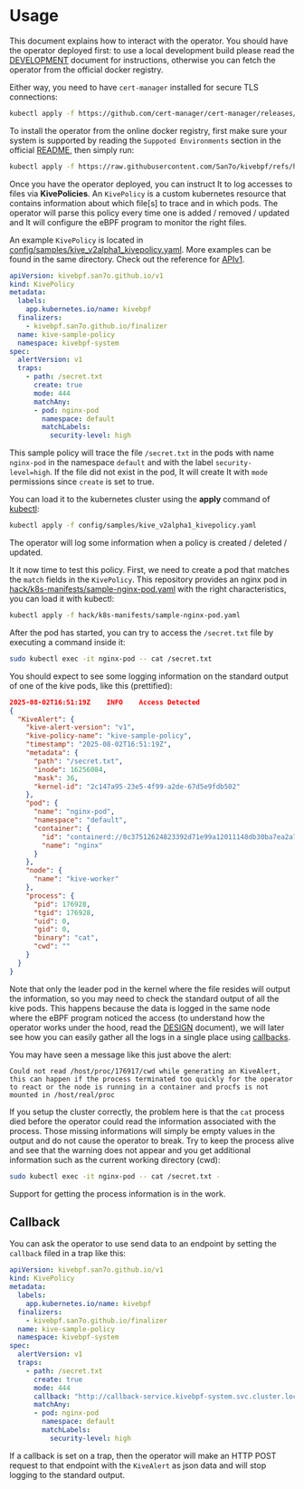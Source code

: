 # Usage

This document explains how to interact with the operator. You should
have the operator deployed first: to use a local development build
please read the [DEVELOPMENT](./DEVELOPMENT.md) document for
instructions, otherwise you can fetch the operator from the official
docker registry.

Either way, you need to have `cert-manager` installed for secure TLS
connections:

```bash
kubectl apply -f https://github.com/cert-manager/cert-manager/releases/latest/download/cert-manager.yaml
```

To install the operator from the online docker registry, first make
sure your system is supported by reading the `Suppoted Environments`
section in the official
[README](https://github.com/San7o/kivebpf/tree/main), then simply run:

```bash
kubectl apply -f https://raw.githubusercontent.com/San7o/kivebpf/refs/heads/main/dist/install-remote.yaml
```

Once you have the operator deployed, you can instruct It to log
accesses to files via **KivePolicies**. An `KivePolicy` is a custom
kubernetes resource that contains information about which file[s] to
trace and in which pods.  The operator will parse this policy every
time one is added / removed / updated and It will configure the eBPF
program to monitor the right files.

An example `KivePolicy` is located in
[config/samples/kive_v2alpha1_kivepolicy.yaml](../config/samples/kive_v2alpha1_kivepolicy.yaml).
More examples can be found in the same directory. Check out the
reference for [APIv1](./APIv1.md).


```yaml
apiVersion: kivebpf.san7o.github.io/v1
kind: KivePolicy
metadata:
  labels:
    app.kubernetes.io/name: kivebpf
  finalizers:
    - kivebpf.san7o.github.io/finalizer
  name: kive-sample-policy
  namespace: kivebpf-system
spec:
  alertVersion: v1
  traps:
    - path: /secret.txt
      create: true
      mode: 444
      matchAny:
      - pod: nginx-pod
        namespace: default
        matchLabels:
          security-level: high
```

This sample policy will trace the file `/secret.txt` in the pods with
name `nginx-pod` in the namespace `default` and with the label
`security-level=high`. If the file did not exist in the pod, It will
create It with `mode` permissions since `create` is set to true.

You can load it to the kubernetes cluster using the **apply** command
of [kubectl](https://kubernetes.io/docs/reference/kubectl/):

```bash
kubectl apply -f config/samples/kive_v2alpha1_kivepolicy.yaml
```

The operator will log some information when a policy is created /
deleted / updated.

It it now time to test this policy. First, we need to create a pod
that matches the `match` fields in the `KivePolicy`. This repository
provides an nginx pod in
[hack/k8s-manifests/sample-nginx-pod.yaml](../hack/k8s-manifests/sample-nginx-pod.yaml)
with the right characteristics, you can load it with kubectl:

```bash
kubectl apply -f hack/k8s-manifests/sample-nginx-pod.yaml
```

After the pod has started, you can try to access the `/secret.txt` file
by executing a command inside it:

```bash
sudo kubectl exec -it nginx-pod -- cat /secret.txt
```

You should expect to see some logging information on the standard
output of one of the kive pods, like this (prettified):

```json
2025-08-02T16:51:19Z    INFO    Access Detected
{
  "KiveAlert": {
    "kive-alert-version": "v1",
    "kive-policy-name": "kive-sample-policy",
    "timestamp": "2025-08-02T16:51:19Z",
    "metadata": {
      "path": "/secret.txt",
      "inode": 16256084,
      "mask": 36,
      "kernel-id": "2c147a95-23e5-4f99-a2de-67d5e9fdb502"
    },
    "pod": {
      "name": "nginx-pod",
      "namespace": "default",
      "container": {
        "id": "containerd://0c37512624823392d71e99a12011148db30ba7ea2a74fc7ff8bd5f85bc7b499c",
        "name": "nginx"
      }
    },
    "node": {
      "name": "kive-worker"
    },
    "process": {
      "pid": 176928,
      "tgid": 176928,
      "uid": 0,
      "gid": 0,
      "binary": "cat",
      "cwd": ""
    }
  }
}
```

Note that only the leader pod in the kernel where the file resides
will output the information, so you may need to check the standard
output of all the kive pods. This happens because the data is logged
in the same node where the eBPF program noticed the access (to
understand how the operator works under the hood, read the
[DESIGN](./DESIGN.md) document), we will later see how you can easily
gather all the logs in a single place using [callbacks](#callback).

You may have seen a message like this just above the alert:

```
Could not read /host/proc/176917/cwd while generating an KiveAlert, this can happen if the process terminated too quickly for the operator to react or the node is running in a container and procfs is not mounted in /host/real/proc
```

If you setup the cluster correctly, the problem here is that the `cat`
process died before the operator could read the information associated
with the process. Those missing informations will simply be empty
values in the output and do not cause the operator to break. Try to
keep the process alive and see that the warning does not appear and
you get additional information such as the current working directory
(cwd):

```bash
sudo kubectl exec -it nginx-pod -- cat /secret.txt -
```

Support for getting the process information is in the work.

<a name="callback"></a>

## Callback

You can ask the operator to use send data to an endpoint by setting
the `callback` filed in a trap like this:

```yaml
apiVersion: kivebpf.san7o.github.io/v1
kind: KivePolicy
metadata:
  labels:
    app.kubernetes.io/name: kivebpf
  finalizers:
    - kivebpf.san7o.github.io/finalizer
  name: kive-sample-policy
  namespace: kivebpf-system
spec:
  alertVersion: v1
  traps:
    - path: /secret.txt
      create: true
      mode: 444
      callback: "http://callback-service.kivebpf-system.svc.cluster.local:9376/ingest"  # HERE
      matchAny:
      - pod: nginx-pod
        namespace: default
        matchLabels:
          security-level: high
```

If a callback is set on a trap, then the operator will make an HTTP
POST request to that endpoint with the `KiveAlert` as json data and
will stop logging to the standard output.
